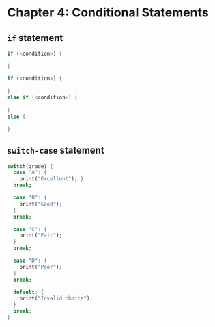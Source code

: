 # Chapter 4: Conditional Statements

## `if` statement

```dart
if (<condition>) {

}
```

```dart
if (<condition>) {
    
}
else if (<condition>) {
    
}
else {

}
```


## `switch-case` statement

```dart
switch(grade) { 
  case "A": {
    print("Excellent"); } 
  break; 

  case "B": {
    print("Good");
  }
  break; 

  case "C": {
    print("Fair");
  } 
  break; 

  case "D": {
    print("Poor");
  }
  break; 

  default: {
    print("Invalid choice");
  } 
  break; 
}
```